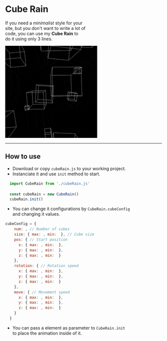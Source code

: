 # Cube Rain

If you need a _minimalist_ style for your  
site, but you don't want to write a lot of  
 code, you can use my **Cube Rain** to  
do it using only 3 lines.  

<img src='./cubes.gif'>

---

## How to use

- Download or copy `cubeRain.js` to your working project.
- Instanciate it and use `init` method to start.
``` js
  import CubeRain from './cubeRain.js'

  const cubeRain = new CubeRain()
  cubeRain.init()
```
- You can change it configurations by `CubeRain.cubeConfig`  
and changing it values.
``` js
cubeConfig = {
    num: , // Number of cubes
    size: { max: , min:  }, // Cube size
    pos: { // Start position
      x: { max: , min:  },
      y: { max: , min:  },
      z: { max: , min:  }
    },
    rotation: { // Rotation speed
      x: { max: , min:  },
      y: { max: , min:  },
      z: { max: , min:  }
    },
    move: { // Movement speed
      x: { max: , min:  },
      y: { max: , min:  },
      z: { max: , min:  }
    }
  }
```
- You can pass a element as parameter to `CubeRain.init`  
to place the animation inside of it.
